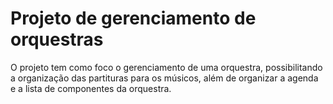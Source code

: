 # Projeto de gerenciamento de orquestras

O projeto tem como foco o gerenciamento de uma orquestra, possibilitando a organização das partituras para os músicos, além de organizar a agenda e a lista de componentes da orquestra.



